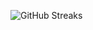 ![GitHub Streaks](https://github-streaks-mqc9.onrender.com/streak/happilli/image?theme=midnight&cache_bust=1743002013)
